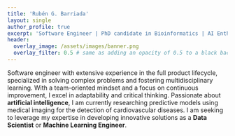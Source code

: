 ```yaml
---
title: 'Rubén G. Barriada'
layout: single
author_profile: true
excerpt: 'Software Engineer | PhD candidate in Bioinformatics | AI Enthusiast'
header:
  overlay_image: /assets/images/banner.png
  overlay_filter: 0.5 # same as adding an opacity of 0.5 to a black background
---
```


Software engineer with extensive experience in the full product lifecycle, specialized in solving complex problems and
fostering multidisciplinary learning. With a team-oriented mindset and a focus on continuous improvement, I excel
in adaptability and critical thinking. Passionate about **artificial intelligence**, I am currently researching predictive
models using medical imaging for the detection of cardiovascular diseases. I am seeking to leverage my expertise
in developing innovative solutions as a **Data Scientist** or **Machine Learning Engineer**.

[//]: # (---)

[//]: # ()
[//]: # (## Work experience)

[//]: # ()
[//]: # (- [Feb 21 - May 24] **Senior Software Engineer**. SimpleCloud · León, Spain &#40;Remote&#41;)

[//]: # (- [Feb 20 - Jan 21] **Senior Software Engineer**. Ecosat Airships · León, Spain)

[//]: # (- [Jun 16 - Feb 20] **Software Engineer**. Airbus Defence and Space · Getafe, Spain)

[//]: # (- [Jul 12 - Jun 16] **Software Engineer**. Airbus Operations · Madrid, Spain)

[//]: # (- [Aug 11 - Jun 12] **Software Engineer**. Indra Systems · Madrid, Spain)

[//]: # (- [Sep 10 - Jun 11] **Research Engineer**. Technical University of Madrid &#40;UPM&#41; · Madrid, Spain)

[//]: # ()
[//]: # ( )
[//]: # (## Education)

[//]: # ()
[//]: # (- [Sep 19 - Jun 25] **PhD candidate in Bioinformatics**. Open University of Catalonia · Barcelona, Spain)

[//]: # (- [Aug 09 - Jun 11] **M.Sc. in Robot Systems Engineering**. University of Southern Denmark · Odense, Denmark)

[//]: # (- [Sep 04 - Jun 09] **B.Eng. in Software Systems Engineering**. Technical University of Madrid &#40;UPM&#41; · Madrid, Spain)

[//]: # ()
[//]: # ()
[//]: # (## Complementary Education)

[//]: # ()
[//]: # (- [2024] **AI for Medicine Specialization** &#40;150h&#41;. Deeplearning.ai)

[//]: # (- [2024] **Mathematics for Machine Learning and Data Science Specialization** &#40;120h&#41;. Deeplearning.ai)

[//]: # (- [2024] **Mathematics for Machine Learning and Data Science Specialization** &#40;120h&#41;. Deeplearning.ai)

[//]: # (- [2018] **Deep Learning Specialization** &#40;100h&#41;. Coursera.)

[//]: # (- [2018] **Machine Learning** &#40;100h&#41;. Standford University, Coursera.)

[//]: # (- [2018] **Design and development of Field Robotics Vehicles for Plant Nursing** &#40;260h&#41;. University of Southern Denmark, odense, Denmarl.)

[//]: # (- [2018] **Scientific Programming in C++** &#40;35h&#41;. Katholike Universiteit Leuven, Belgium.)

[//]: # ()
[//]: # ()
[//]: # (## CV)

[//]: # ()
[//]: # (You can donwnload my CV [here]&#40;{{ site.url }}/download/CV_Ruben_Gonzalez_Barriada_v2.pdf&#41;.)

[//]: # ()
